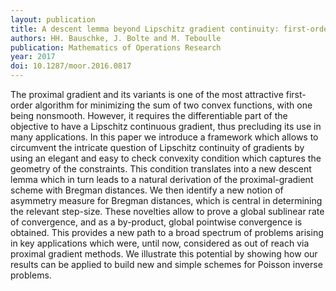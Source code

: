 ```yaml
---
layout: publication
title: A descent lemma beyond Lipschitz gradient continuity: first-order methods revisited and applications
authors: HH. Bauschke, J. Bolte and M. Teboulle
publication: Mathematics of Operations Research
year: 2017
doi: 10.1287/moor.2016.0817
---
```


The proximal gradient and its variants is one of the most attractive first-order algorithm for minimizing the sum of two convex functions, with one being nonsmooth. However, it requires the differentiable part of the objective to have a Lipschitz continuous gradient, thus precluding its use in many applications. In this paper we introduce a framework which allows to circumvent the intricate question of Lipschitz continuity of gradients by using an elegant and easy to check convexity condition which captures the geometry of the constraints. This condition translates into a new descent lemma which in turn leads to a natural derivation of the proximal-gradient scheme with Bregman distances. We then identify a new notion of asymmetry measure for Bregman distances, which is central in determining the relevant step-size. These novelties allow to prove a global sublinear rate of convergence, and as a by-product, global pointwise convergence is obtained. This provides a new path to a broad spectrum of problems arising in key applications which were, until now, considered as out of reach via proximal gradient methods. We illustrate this potential by showing how our results can be applied to build new and simple schemes for Poisson inverse problems.